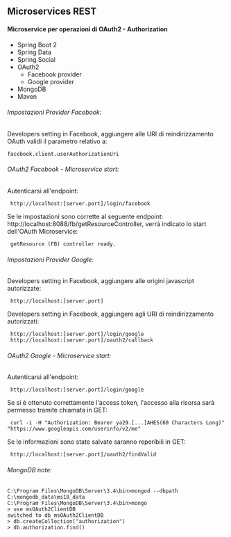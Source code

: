 ## Microservices REST

#### Microservice per operazioni di OAuth2 - Authorization

* Spring Boot 2
* Spring Data
* Spring Social
* OAuth2 
  * Facebook provider
  * Google provider
* MongoDB
* Maven
  
###### Impostazioni Provider Facebook:
Developers setting in Facebook, aggiungere alle URI di reindirizzamento OAuth validi il parametro relativo a:
  ```
  facebook.client.userAuthorizationUri
  ```
  
###### OAuth2 Facebook - Microservice start:
Autenticarsi all'endpoint: 
  ```
   http://localhost:[server.port]/login/facebook
  ```
  
Se le impostazioni sono corrette al seguente endpoint: http://localhost:8088/fb/getResourceController, verrà indicato lo start dell'OAuth Microservice: 

  ```
   getResource (FB) controller ready.
  ```
  
###### Impostazioni Provider Google:
Developers setting in Facebook, aggiungere alle origini javascript autorizzate:
  
  ```
   http://localhost:[server.port]
  ```
  
Developers setting in Facebook, aggiungere agli URI di reindirizzamento autorizzati:
    
  ```
   http://localhost:[server.port]/login/google
   http://localhost:[server.port]/oauth2/callback
  ```
    
###### OAuth2 Google - Microservice start:
Autenticarsi all'endpoint: 
  ```
   http://localhost:[server.port]/login/google
  ```
  
Se si è ottenuto correttamente l'access token, l'accesso alla risorsa sarà permesso tramite chiamata in GET:
  ```
   curl -i -H "Authorization: Bearer ya29.[...]AHES(60 Characters Long)" "https://www.googleapis.com/userinfo/v2/me"
  ```

Se le informazioni sono state salvate saranno reperibili in GET:
  
  ```
   http://localhost:[server.port]/oauth2/findValid
  ```

###### MongoDB note:

```
C:\Program Files\MongoDB\Server\3.4\bin>mongod --dbpath C:\mongodb_data\ms18_data
C:\Program Files\MongoDB\Server\3.4\bin>mongo
> use msOAuth2ClientDB
switched to db msOAuth2ClientDB
> db.createCollection("authorization")
> db.authorization.find()